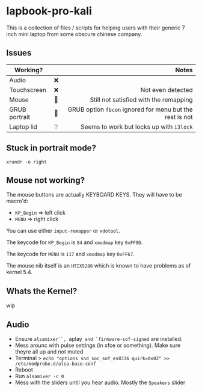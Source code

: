 # lapbook-pro-kali
This is a collection of files / scripts for helping users with their generic 7 inch mini laptop from some obscure chinese company.

## Issues

| Working?      |     | Notes                                                    |
| ------------- |:---:| --------------------------------------------------------:|
| Audio         | ❌   |                                                          |
| Touchscreen   | ❌   | Not even detected                                        |
| Mouse         | 🚧  | Still not satisfied with the remapping                   |
| GRUB portrait | 🚧  | GRUB option `fbcon` ignored for menu but the rest is not |
| Laptop lid    | ❔   | Seems to work but locks up with `i3lock`                 |

## Stuck in portrait mode? 
`xrandr -o right` 

## Mouse not working?
The mouse buttons are actually KEYBOARD KEYS. They will have to be macro'd:

- `KP_Begin` => left click 
- `MENU` => right click

You can use either `input-remapper` or `xdotool`. 

The keycode for `KP_Begin` is `84` and `xmodmap` key `0xFF9D`.

The keycode for `MENU` is  `117` and `xmodmap` key `0xFF67`.

The mouse nib itself is an `HTIX5288` which is known to have problems as of kernel 5.4.

## Whats the Kernel?
wip

## Audio 
- Ensure `alsamixer``, `aplay`` and `firmware-sof-signed`` are installed. 
- Mess arounc with pulse settings (in xfce or something). Make sure theyre all up and not muted
- Terminal > `echo "options snd_soc_sof_es8336 quirk=0x02" >> /etc/modprobe.d/alsa-base.conf`
- Reboot
- Run `alsamixer -c 0`
- Mess with the sliders until you hear audio. Mostly the `Speakers` slider